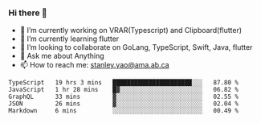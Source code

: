 ### Hi there 👋

- 🔭 I’m currently working on VRAR(Typescript) and Clipboard(flutter) 
- 🌱 I’m currently learning flutter
- 👯 I’m looking to collaborate on GoLang, TypeScript, Swift, Java, flutter
- 💬 Ask me about Anything
- 📫 How to reach me: stanley.yao@ama.ab.ca


<!--START_SECTION:waka-->
```text
TypeScript   19 hrs 3 mins   ██████████████████████░░░   87.80 % 
JavaScript   1 hr 28 mins    █▓░░░░░░░░░░░░░░░░░░░░░░░   06.82 % 
GraphQL      33 mins         ▓░░░░░░░░░░░░░░░░░░░░░░░░   02.55 % 
JSON         26 mins         ▓░░░░░░░░░░░░░░░░░░░░░░░░   02.04 % 
Markdown     6 mins          ░░░░░░░░░░░░░░░░░░░░░░░░░   00.49 % 
```
<!--END_SECTION:waka-->
